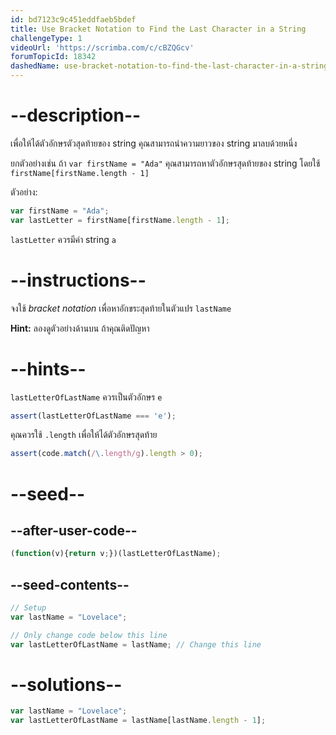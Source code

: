 ```yaml
---
id: bd7123c9c451eddfaeb5bdef
title: Use Bracket Notation to Find the Last Character in a String
challengeType: 1
videoUrl: 'https://scrimba.com/c/cBZQGcv'
forumTopicId: 18342
dashedName: use-bracket-notation-to-find-the-last-character-in-a-string
---
```


# --description--

เพื่อให้ได้ตัวอักษรตัวสุดท้ายของ string คุณสามารถนำความยาวของ string มาลบด้วยหนึ่ง

ยกตัวอย่างเช่น ถ้า `var firstName = "Ada"` คุณสามารถหาตัวอักษรสุดท้ายของ string โดยใช้ `firstName[firstName.length - 1]`

ตัวอย่าง:

```js
var firstName = "Ada";
var lastLetter = firstName[firstName.length - 1];
```

`lastLetter` ควรมีค่า string `a`

# --instructions--

จงใช้ <dfn>bracket notation</dfn> เพื่อหาอักขระสุดท้ายในตัวแปร `lastName`

**Hint:** ลองดูตัวอย่างด้านบน ถ้าคุณติดปัญหา

# --hints--

`lastLetterOfLastName` ควรเป็นตัวอักษร `e`

```js
assert(lastLetterOfLastName === 'e');
```

คุณควรใช้ `.length` เพื่อให้ได้ตัวอักษรสุดท้าย

```js
assert(code.match(/\.length/g).length > 0);
```

# --seed--

## --after-user-code--

```js
(function(v){return v;})(lastLetterOfLastName);
```

## --seed-contents--

```js
// Setup
var lastName = "Lovelace";

// Only change code below this line
var lastLetterOfLastName = lastName; // Change this line
```

# --solutions--

```js
var lastName = "Lovelace";
var lastLetterOfLastName = lastName[lastName.length - 1];
```
